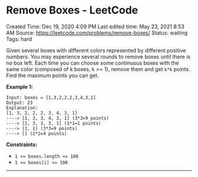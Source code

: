 # Remove Boxes - LeetCode

Created Time: Dec 19, 2020 4:09 PM
Last edited time: May 23, 2021 8:53 AM
Source: https://leetcode.com/problems/remove-boxes/
Status: waiting
Tags: hard

Given several boxes with different colors represented by different positive numbers.
 You may experience several rounds to remove boxes until there is no box left. Each time you can choose some continuous boxes with the same color (composed of k boxes, k >= 1), remove them and get `k*k` points.
 Find the maximum points you can get.

**Example 1:**

```
Input: boxes = [1,3,2,2,2,3,4,3,1]
Output: 23
Explanation:
[1, 3, 2, 2, 2, 3, 4, 3, 1] 
----> [1, 3, 3, 4, 3, 1] (3*3=9 points) 
----> [1, 3, 3, 3, 1] (1*1=1 points) 
----> [1, 1] (3*3=9 points) 
----> [] (2*2=4 points)

```

**Constraints:**

- `1 <= boxes.length <= 100`
- `1 <= boxes[i] <= 100`

---
